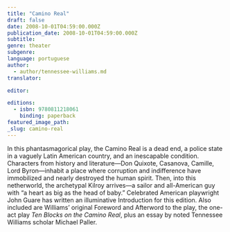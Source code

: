 ```yaml
---
title: "Camino Real"
draft: false
date: 2008-10-01T04:59:00.000Z
publication_date: 2008-10-01T04:59:00.000Z
subtitle:
genre: theater
subgenre:
language: portuguese
author:
  - author/tennessee-williams.md
translator:

editor:

editions:
  - isbn: 9780811218061
    binding: paperback
featured_image_path:
_slug: camino-real
---
```


In this phantasmagorical play, the Camino Real is a dead end, a police state in a vaguely Latin American country, and an inescapable condition. Characters from history and literature—Don Quixote, Casanova, Camille, Lord Byron—inhabit a place where corruption and indifference have immobilized and nearly destroyed the human spirit. Then, into this netherworld, the archetypal Kilroy arrives—a sailor and all-American guy with “a heart as big as the head of baby.” Celebrated American playwright John Guare has written an illuminative Introduction for this edition. Also included are Williams’ original Foreword and Afterword to the play, the one-act play _Ten Blocks on the Camino Real_, plus an essay by noted Tennessee Williams scholar Michael Paller.


